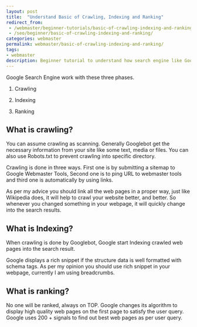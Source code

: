 ```yaml
---
layout: post
title:  "Understand Basic of Crawling, Indexing and Ranking"
redirect_from:
 - /webmaster/beginner-tutorials/basic-of-crawling-indexing-and-ranking/
 - /seo/beginner/basic-of-crawling-indexing-and-ranking/
categories: webmaster
permalink: webmaster/basic-of-crawling-indexing-and-ranking/
tags:
- webmaster 
description: Beginner tutorial to understand how search engine like Google, Bing and Yahoo work for SEO.
---
```


Google Search Engine work with these three phases.

1)	Crawling

2)	Indexing

3)	Ranking

## What is crawling? ##

You can assume crawling as scanning. Generally Googlebot get the necessary information from your site like some text, media or files. You can also use Robots.txt to prevent crawling into specific directory. 

Crawling is done in three ways. First one is by submitting a sitemap to Google Webmaster Tools, Second one is to ping URL to webmaster tools and third one is automatically by using links.

As per my advice you should link all the web pages in a proper way, just like Wikipedia does, it will help to crawl your website better, and better. So whenever you changed something in your webpage, it will quickly change into the search results.

## What is Indexing? ##
When crawling is done by Googlebot, Google start Indexing crawled web pages into the search result.  

Google displays a rich snippet if the structure data is well formatted with schema tags. As per my opinion you should use rich snippet in your webpage, currently I am using breadcrumbs.  

## What is ranking? ##
No one will be ranked, always on TOP. Google changes its algorithm to display high quality web pages on the first page to satisfy the user query. Google uses 200 + signals to find out best web pages as per user query.

